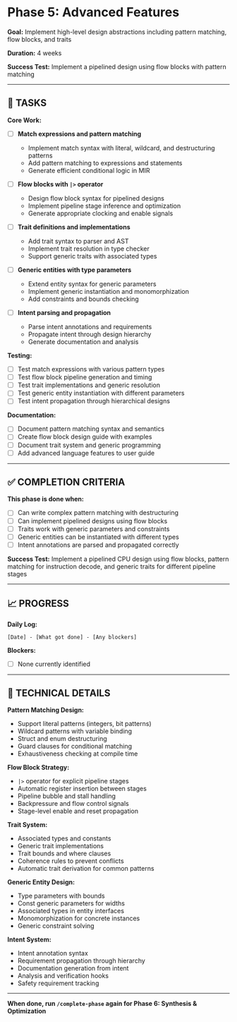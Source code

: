 # Phase 5: Advanced Features

**Goal:** Implement high-level design abstractions including pattern matching, flow blocks, and traits

**Duration:** 4 weeks

**Success Test:** Implement a pipelined design using flow blocks with pattern matching

---

## 🎯 TASKS

**Core Work:**
- [ ] **Match expressions and pattern matching**
  - Implement match syntax with literal, wildcard, and destructuring patterns
  - Add pattern matching to expressions and statements
  - Generate efficient conditional logic in MIR

- [ ] **Flow blocks with `|>` operator**
  - Design flow block syntax for pipelined designs
  - Implement pipeline stage inference and optimization
  - Generate appropriate clocking and enable signals

- [ ] **Trait definitions and implementations**
  - Add trait syntax to parser and AST
  - Implement trait resolution in type checker
  - Support generic traits with associated types

- [ ] **Generic entities with type parameters**
  - Extend entity syntax for generic parameters
  - Implement generic instantiation and monomorphization
  - Add constraints and bounds checking

- [ ] **Intent parsing and propagation**
  - Parse intent annotations and requirements
  - Propagate intent through design hierarchy
  - Generate documentation and analysis

**Testing:**
- [ ] Test match expressions with various pattern types
- [ ] Test flow block pipeline generation and timing
- [ ] Test trait implementations and generic resolution
- [ ] Test generic entity instantiation with different parameters
- [ ] Test intent propagation through hierarchical designs

**Documentation:**
- [ ] Document pattern matching syntax and semantics
- [ ] Create flow block design guide with examples
- [ ] Document trait system and generic programming
- [ ] Add advanced language features to user guide

---

## ✅ COMPLETION CRITERIA

**This phase is done when:**
- [ ] Can write complex pattern matching with destructuring
- [ ] Can implement pipelined designs using flow blocks
- [ ] Traits work with generic parameters and constraints
- [ ] Generic entities can be instantiated with different types
- [ ] Intent annotations are parsed and propagated correctly

**Success Test:** Implement a pipelined CPU design using flow blocks, pattern matching for instruction decode, and generic traits for different pipeline stages

---

## 📈 PROGRESS

**Daily Log:**
```
[Date] - [What got done] - [Any blockers]
```

**Blockers:**
- [ ] None currently identified

---

## 🧪 TECHNICAL DETAILS

**Pattern Matching Design:**
- Support literal patterns (integers, bit patterns)
- Wildcard patterns with variable binding
- Struct and enum destructuring
- Guard clauses for conditional matching
- Exhaustiveness checking at compile time

**Flow Block Strategy:**
- `|>` operator for explicit pipeline stages
- Automatic register insertion between stages
- Pipeline bubble and stall handling
- Backpressure and flow control signals
- Stage-level enable and reset propagation

**Trait System:**
- Associated types and constants
- Generic trait implementations
- Trait bounds and where clauses
- Coherence rules to prevent conflicts
- Automatic trait derivation for common patterns

**Generic Entity Design:**
- Type parameters with bounds
- Const generic parameters for widths
- Associated types in entity interfaces
- Monomorphization for concrete instances
- Generic constraint solving

**Intent System:**
- Intent annotation syntax
- Requirement propagation through hierarchy
- Documentation generation from intent
- Analysis and verification hooks
- Safety requirement tracking

---

**When done, run `/complete-phase` again for Phase 6: Synthesis & Optimization**